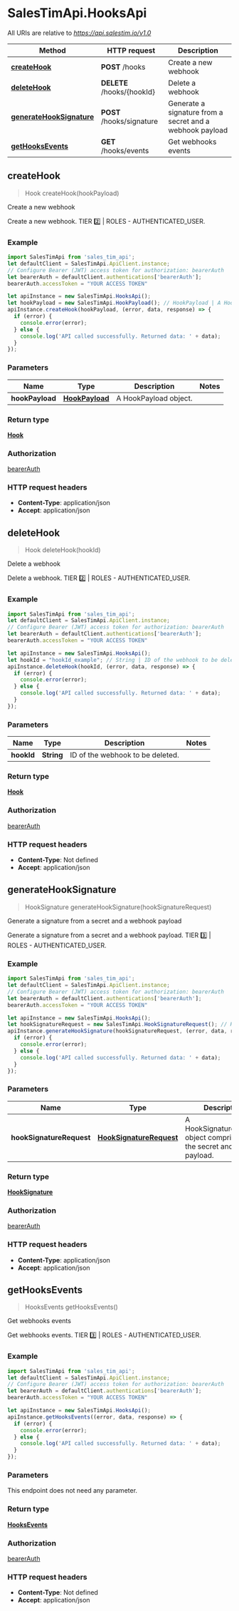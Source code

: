 # SalesTimApi.HooksApi

All URIs are relative to *https://api.salestim.io/v1.0*

Method | HTTP request | Description
------------- | ------------- | -------------
[**createHook**](HooksApi.md#createHook) | **POST** /hooks | Create a new webhook
[**deleteHook**](HooksApi.md#deleteHook) | **DELETE** /hooks/{hookId} | Delete a webhook
[**generateHookSignature**](HooksApi.md#generateHookSignature) | **POST** /hooks/signature | Generate a signature from a secret and a webhook payload
[**getHooksEvents**](HooksApi.md#getHooksEvents) | **GET** /hooks/events | Get webhooks events



## createHook

> Hook createHook(hookPayload)

Create a new webhook

Create a new webhook. TIER 2️⃣ | ROLES - AUTHENTICATED_USER.

### Example

```javascript
import SalesTimApi from 'sales_tim_api';
let defaultClient = SalesTimApi.ApiClient.instance;
// Configure Bearer (JWT) access token for authorization: bearerAuth
let bearerAuth = defaultClient.authentications['bearerAuth'];
bearerAuth.accessToken = "YOUR ACCESS TOKEN"

let apiInstance = new SalesTimApi.HooksApi();
let hookPayload = new SalesTimApi.HookPayload(); // HookPayload | A HookPayload object.
apiInstance.createHook(hookPayload, (error, data, response) => {
  if (error) {
    console.error(error);
  } else {
    console.log('API called successfully. Returned data: ' + data);
  }
});
```

### Parameters


Name | Type | Description  | Notes
------------- | ------------- | ------------- | -------------
 **hookPayload** | [**HookPayload**](HookPayload.md)| A HookPayload object. | 

### Return type

[**Hook**](Hook.md)

### Authorization

[bearerAuth](../README.md#bearerAuth)

### HTTP request headers

- **Content-Type**: application/json
- **Accept**: application/json


## deleteHook

> Hook deleteHook(hookId)

Delete a webhook

Delete a webhook. TIER 2️⃣ | ROLES - AUTHENTICATED_USER.

### Example

```javascript
import SalesTimApi from 'sales_tim_api';
let defaultClient = SalesTimApi.ApiClient.instance;
// Configure Bearer (JWT) access token for authorization: bearerAuth
let bearerAuth = defaultClient.authentications['bearerAuth'];
bearerAuth.accessToken = "YOUR ACCESS TOKEN"

let apiInstance = new SalesTimApi.HooksApi();
let hookId = "hookId_example"; // String | ID of the webhook to be deleted.
apiInstance.deleteHook(hookId, (error, data, response) => {
  if (error) {
    console.error(error);
  } else {
    console.log('API called successfully. Returned data: ' + data);
  }
});
```

### Parameters


Name | Type | Description  | Notes
------------- | ------------- | ------------- | -------------
 **hookId** | **String**| ID of the webhook to be deleted. | 

### Return type

[**Hook**](Hook.md)

### Authorization

[bearerAuth](../README.md#bearerAuth)

### HTTP request headers

- **Content-Type**: Not defined
- **Accept**: application/json


## generateHookSignature

> HookSignature generateHookSignature(hookSignatureRequest)

Generate a signature from a secret and a webhook payload

Generate a signature from a secret and a webhook payload. TIER 3️⃣ | ROLES - AUTHENTICATED_USER.

### Example

```javascript
import SalesTimApi from 'sales_tim_api';
let defaultClient = SalesTimApi.ApiClient.instance;
// Configure Bearer (JWT) access token for authorization: bearerAuth
let bearerAuth = defaultClient.authentications['bearerAuth'];
bearerAuth.accessToken = "YOUR ACCESS TOKEN"

let apiInstance = new SalesTimApi.HooksApi();
let hookSignatureRequest = new SalesTimApi.HookSignatureRequest(); // HookSignatureRequest | A HookSignatureRequest object comprised of the secret and payload.
apiInstance.generateHookSignature(hookSignatureRequest, (error, data, response) => {
  if (error) {
    console.error(error);
  } else {
    console.log('API called successfully. Returned data: ' + data);
  }
});
```

### Parameters


Name | Type | Description  | Notes
------------- | ------------- | ------------- | -------------
 **hookSignatureRequest** | [**HookSignatureRequest**](HookSignatureRequest.md)| A HookSignatureRequest object comprised of the secret and payload. | 

### Return type

[**HookSignature**](HookSignature.md)

### Authorization

[bearerAuth](../README.md#bearerAuth)

### HTTP request headers

- **Content-Type**: application/json
- **Accept**: application/json


## getHooksEvents

> HooksEvents getHooksEvents()

Get webhooks events

Get webhooks events. TIER 3️⃣ | ROLES - AUTHENTICATED_USER.

### Example

```javascript
import SalesTimApi from 'sales_tim_api';
let defaultClient = SalesTimApi.ApiClient.instance;
// Configure Bearer (JWT) access token for authorization: bearerAuth
let bearerAuth = defaultClient.authentications['bearerAuth'];
bearerAuth.accessToken = "YOUR ACCESS TOKEN"

let apiInstance = new SalesTimApi.HooksApi();
apiInstance.getHooksEvents((error, data, response) => {
  if (error) {
    console.error(error);
  } else {
    console.log('API called successfully. Returned data: ' + data);
  }
});
```

### Parameters

This endpoint does not need any parameter.

### Return type

[**HooksEvents**](HooksEvents.md)

### Authorization

[bearerAuth](../README.md#bearerAuth)

### HTTP request headers

- **Content-Type**: Not defined
- **Accept**: application/json

